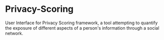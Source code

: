 # Privacy-Scoring
User Interface for Privacy Scoring framework, a tool attempting to quantify the exposure of different aspects of a person's information through a social network.
